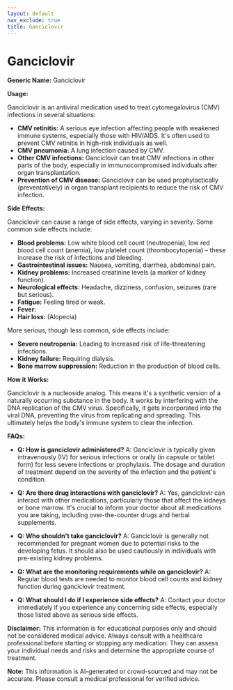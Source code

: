 ```yaml
---
layout: default
nav_exclude: true
title: Ganciclovir
---
```


# Ganciclovir

**Generic Name:** Ganciclovir

**Usage:**

Ganciclovir is an antiviral medication used to treat cytomegalovirus (CMV) infections in several situations:

* **CMV retinitis:**  A serious eye infection affecting people with weakened immune systems, especially those with HIV/AIDS.  It's often used to prevent CMV retinitis in high-risk individuals as well.
* **CMV pneumonia:** A lung infection caused by CMV.
* **Other CMV infections:** Ganciclovir can treat CMV infections in other parts of the body, especially in immunocompromised individuals after organ transplantation.
* **Prevention of CMV disease:**  Ganciclovir can be used prophylactically (preventatively) in organ transplant recipients to reduce the risk of CMV infection.

**Side Effects:**

Ganciclovir can cause a range of side effects, varying in severity.  Some common side effects include:

* **Blood problems:**  Low white blood cell count (neutropenia), low red blood cell count (anemia), low platelet count (thrombocytopenia) – these increase the risk of infections and bleeding.
* **Gastrointestinal issues:** Nausea, vomiting, diarrhea, abdominal pain.
* **Kidney problems:**  Increased creatinine levels (a marker of kidney function).
* **Neurological effects:** Headache, dizziness, confusion, seizures (rare but serious).
* **Fatigue:** Feeling tired or weak.
* **Fever:**
* **Hair loss:** (Alopecia)

More serious, though less common, side effects include:

* **Severe neutropenia:**  Leading to increased risk of life-threatening infections.
* **Kidney failure:**  Requiring dialysis.
* **Bone marrow suppression:** Reduction in the production of blood cells.

**How it Works:**

Ganciclovir is a nucleoside analog.  This means it's a synthetic version of a naturally occurring substance in the body. It works by interfering with the DNA replication of the CMV virus.  Specifically, it gets incorporated into the viral DNA, preventing the virus from replicating and spreading.  This ultimately helps the body's immune system to clear the infection.


**FAQs:**

* **Q: How is ganciclovir administered?** A: Ganciclovir is typically given intravenously (IV) for serious infections or orally (in capsule or tablet form) for less severe infections or prophylaxis. The dosage and duration of treatment depend on the severity of the infection and the patient's condition.

* **Q:  Are there drug interactions with ganciclovir?** A: Yes, ganciclovir can interact with other medications, particularly those that affect the kidneys or bone marrow.  It's crucial to inform your doctor about all medications you are taking, including over-the-counter drugs and herbal supplements.

* **Q: Who shouldn't take ganciclovir?** A: Ganciclovir is generally not recommended for pregnant women due to potential risks to the developing fetus. It should also be used cautiously in individuals with pre-existing kidney problems.

* **Q: What are the monitoring requirements while on ganciclovir?** A:  Regular blood tests are needed to monitor blood cell counts and kidney function during ganciclovir treatment.

* **Q: What should I do if I experience side effects?** A: Contact your doctor immediately if you experience any concerning side effects, especially those listed above as serious side effects.


**Disclaimer:** This information is for educational purposes only and should not be considered medical advice. Always consult with a healthcare professional before starting or stopping any medication.  They can assess your individual needs and risks and determine the appropriate course of treatment.


**Note:** This information is AI-generated or crowd-sourced and may not be accurate. Please consult a medical professional for verified advice.
